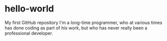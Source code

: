# hello-world
My first GitHub repository
I'm a long-time programmer, who at various times has done coding as part of his work, but who has never really been a professional developer.
